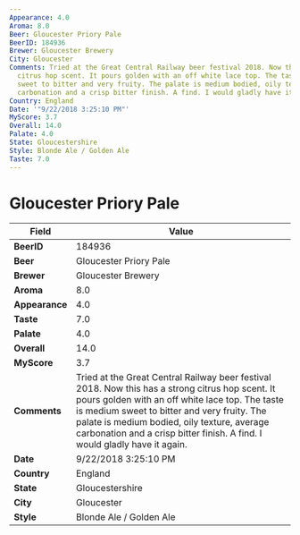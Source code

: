 ```yaml
---
Appearance: 4.0
Aroma: 8.0
Beer: Gloucester Priory Pale
BeerID: 184936
Brewer: Gloucester Brewery
City: Gloucester
Comments: Tried at the Great Central Railway beer festival 2018. Now this has a strong
  citrus hop scent. It pours golden with an off white lace top. The taste is medium
  sweet to bitter and very fruity. The palate is medium bodied, oily texture, average
  carbonation and a crisp bitter finish. A find. I would gladly have it again.
Country: England
Date: '"9/22/2018 3:25:10 PM"'
MyScore: 3.7
Overall: 14.0
Palate: 4.0
State: Gloucestershire
Style: Blonde Ale / Golden Ale
Taste: 7.0
---
```


# Gloucester Priory Pale

| Field         | Value |
|---------------|-------|
| **BeerID** | 184936 |
| **Beer** | Gloucester Priory Pale |
| **Brewer** | Gloucester Brewery |
| **Aroma** | 8.0 |
| **Appearance** | 4.0 |
| **Taste** | 7.0 |
| **Palate** | 4.0 |
| **Overall** | 14.0 |
| **MyScore** | 3.7 |
| **Comments** | Tried at the Great Central Railway beer festival 2018. Now this has a strong citrus hop scent. It pours golden with an off white lace top. The taste is medium sweet to bitter and very fruity. The palate is medium bodied, oily texture, average carbonation and a crisp bitter finish. A find. I would gladly have it again. |
| **Date** | 9/22/2018 3:25:10 PM |
| **Country** | England |
| **State** | Gloucestershire |
| **City** | Gloucester |
| **Style** | Blonde Ale / Golden Ale |
